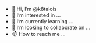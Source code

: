 - 👋 Hi, I’m @k8talois
- 👀 I’m interested in ...
- 🌱 I’m currently learning ...
- 💞️ I’m looking to collaborate on ...
- 📫 How to reach me ...

<!---
k8talois/k8talois is a ✨ special ✨ repository because its `README.md` (this file) appears on your GitHub profile.
You can click the Preview link to take a look at your changes.
--->
